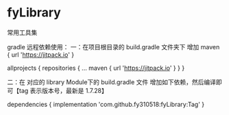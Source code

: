 # fyLibrary
常用工具集

gradle 远程依赖使用：
一：在项目根目录的 build.gradle 文件夹下 增加 maven { url 'https://jitpack.io' }

allprojects {
		repositories {
			...
			maven { url 'https://jitpack.io' }
		}
}

二：在 对应的 library Module下的 build.gradle 文件 增加如下依赖，然后编译即可【tag 表示版本号，最新是 1.7.28】

dependencies {
	        implementation 'com.github.fy310518:fyLibrary:Tag'
}
